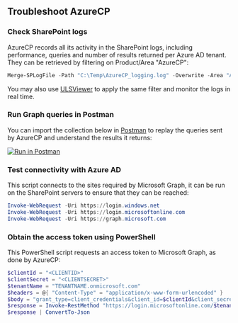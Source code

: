 ## Troubleshoot AzureCP

### Check SharePoint logs

AzureCP records all its activity in the SharePoint logs, including performance, queries and number of results returned per Azure AD tenant. They can be retrieved by filtering on Product/Area "AzureCP":

```powershell
Merge-SPLogFile -Path "C:\Temp\AzureCP_logging.log" -Overwrite -Area "AzureCP" -StartTime (Get-Date).AddDays(-1)
```

You may also use [ULSViewer](https://www.microsoft.com/en-us/download/details.aspx?id=44020) to apply the same filter and monitor the logs in real time.

### Run Graph queries in Postman

You can import the collection below in [Postman](https://www.postman.com/) to replay the queries sent by AzureCP and understand the results it returns:

[![Run in Postman](https://run.pstmn.io/button.svg)](https://app.getpostman.com/run-collection/7f2fca601fa9be1d8bb8)

### Test connectivity with Azure AD

This script connects to the sites required by Microsoft Graph, it can be run on the SharePoint servers to ensure that they can be reached:

```powershell
Invoke-WebRequest -Uri https://login.windows.net
Invoke-WebRequest -Uri https://login.microsoftonline.com
Invoke-WebRequest -Uri https://graph.microsoft.com
```


### Obtain the access token using PowerShell

This PowerShell script requests an access token to Microsoft Graph, as done by AzureCP:

```powershell
$clientId = "<CLIENTID>"
$clientSecret = "<CLIENTSECRET>"
$tenantName = "TENANTNAME.onmicrosoft.com"
$headers = @{ "Content-Type" = "application/x-www-form-urlencoded" }
$body = "grant_type=client_credentials&client_id=$clientId&client_secret=$clientSecret&resource=https%3A//graph.microsoft.com/"
$response = Invoke-RestMethod "https://login.microsoftonline.com/$tenantName/oauth2/token" -Method "POST" -Headers $headers -Body $body
$response | ConvertTo-Json
```
